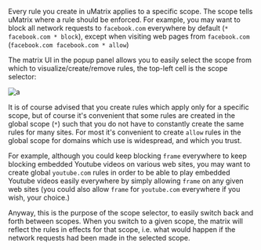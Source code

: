 Every rule you create in uMatrix applies to a specific scope. The scope tells uMatrix where a rule should be enforced. For example, you may want to block all network requests to `facebook.com` everywhere by default (`* facebook.com * block`), except when visiting web pages from `facebook.com` (`facebook.com facebook.com * allow`)

 The matrix UI in the popup panel allows you to easily select the scope from which to visualize/create/remove rules, the top-left cell is the scope selector:

![a](https://user-images.githubusercontent.com/585534/33131928-17587830-cf66-11e7-8a69-30902ac4ac87.png)

It is of course advised that you create rules which apply only for a specific scope, but of course it's convenient that some rules are created in the global scope (`*`) such that you do not have to constantly create the same rules for many sites. For most it's convenient to create `allow` rules in the global scope for domains which use is widespread, and which you trust.

For example, although you could keep blocking `frame` everywhere to keep blocking embedded Youtube videos on various web sites, you may want to create global `youtube.com` rules in order to be able to play embedded Youtube videos easily everywhere by simply allowing `frame` on any given web sites (you could also allow `frame` for `youtube.com` everywhere if you wish, your choice.)

Anyway, this is the purpose of the scope selector, to easily switch back and forth between scopes. When you switch to a given scope, the matrix will reflect the rules in effects for that scope, i.e. what would happen if the network requests had been made in the selected scope.
